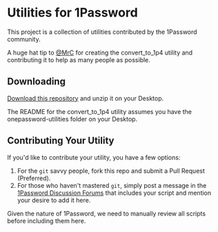 # Utilities for 1Password

This project is a collection of utilities contributed by the 1Password community. 

A huge hat tip to [@MrC](https://discussions.agilebits.com/profile/77142/MrC) for creating the convert_to_1p4 utility and contributing it to help as many people as possible. 

## Downloading

[Download this repository](https://github.com/AgileBits/onepassword-utilities/archive/master.zip) and unzip it on your Desktop.

The README for the convert_to_1p4 utility assumes you have the onepassword-utilities folder on your Desktop.

## Contributing Your Utility

If you'd like to contribute your utility, you have a few options:

1. For the `git` savvy people, fork this repo and submit a Pull Request (Preferred).
2. For those who haven't mastered `git`, simply post a message in the [1Password Discussion Forums](https://discussions.agilebits.com/) that includes your script and mention your desire to add it here.

Given the nature of 1Password, we need to manually review all scripts before including them here. 
